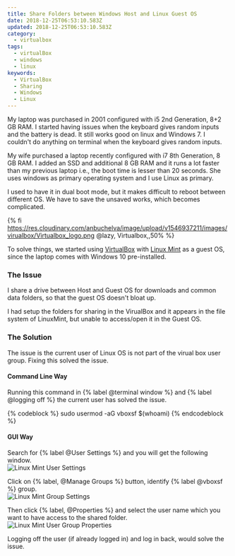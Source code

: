 ```yaml
---
title: Share Folders between Windows Host and Linux Guest OS
date: 2018-12-25T06:53:10.583Z
updated: 2018-12-25T06:53:10.583Z
category:
  - virtualbox
tags:
  - virtualBox
  - windows
  - linux
keywords:
  - VirtualBox
  - Sharing
  - Windows
  - Linux
---
```

My laptop was purchased in 2001 configured with i5 2nd Generation, 8+2 GB RAM.  I started having issues when the keyboard gives random inputs and the battery is dead.  It still works good on linux and Windows 7. I couldn't do anything on terminal when the keyboard gives random inputs.

My wife purchased a laptop recently configured with i7 8th Generation, 8 GB RAM. I added an SSD and additional 8 GB RAM and it runs a lot faster than my previous laptop i.e., the boot time is lesser than 20 seconds.  She uses windows as primary operating system and I use Linux as primary.

I used to have it in dual boot mode, but it makes difficult to reboot between different OS.  We have to save the unsaved works, which becomes complicated.

<!---more--->

{% fi https://res.cloudinary.com/anbuchelva/image/upload/v1546937211/images/virualbox/Virtualbox_logo.png @lazy, Virtualbox,,50% %}

To solve things, we started using [VirtualBox](https://virtualbox.org/) with [Linux Mint](https://linuxmint.com/) as a guest OS, since the laptop comes with Windows 10 pre-installed.

### The Issue
I share a drive between Host and Guest OS for downloads and common data folders, so that the guest OS doesn't bloat up.

I had setup the folders for sharing in the VirualBox and it appears in the file system of LinuxMint, but unable to access/open it in the Guest OS.

### The Solution
The issue is the current user of Linux OS is not part of the virual box user group.  Fixing this solved the issue.

#### Command Line Way
Running this command in {% label @terminal window %} and {% label @logging off %} the current user has solved the issue.

{% codeblock %}
sudo usermod -aG vboxsf $(whoami)
{% endcodeblock %}

#### GUI Way
Search for {% label @User Settings %} and you will get the following window.  
![Linux Mint User Settings](https://res.cloudinary.com/anbuchelva/image/upload/v1546629705/images/linux-mint-user-settings.png)

Click on {% label, @Manage Groups %} button, identify {% label @vboxsf %} group.  
![Linux Mint Group Settings](https://res.cloudinary.com/anbuchelva/image/upload/v1546629705/images/linux-mint-group-settings.png)

Then click {% label, @Properties %} and select the user name which you want to have access to the shared folder.  
![Linux Mint User Group Properties](https://res.cloudinary.com/anbuchelva/image/upload/v1546629705/images/linux-mint-user-group-properties.png)

Logging off the user (if already logged in) and log in back, would solve the issue.
